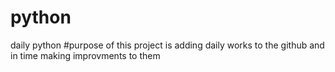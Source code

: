 # python
daily python 
#purpose of this project is adding daily works to the github and in time making improvments to them




